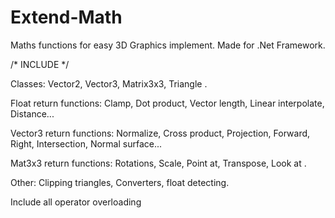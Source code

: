 # Extend-Math
Maths functions for easy 3D Graphics implement. Made for .Net Framework.	

/*      INCLUDE        */

Classes: Vector2, Vector3, Matrix3x3, Triangle .

Float return functions: Clamp, Dot product, Vector length, Linear interpolate, Distance... 

Vector3 return functions: Normalize, Cross product, Projection, Forward, Right, Intersection, Normal surface... 

Mat3x3 return functions: Rotations, Scale, Point at, Transpose, Look at .

Other: Clipping triangles, Converters, float detecting.

Include all operator overloading
